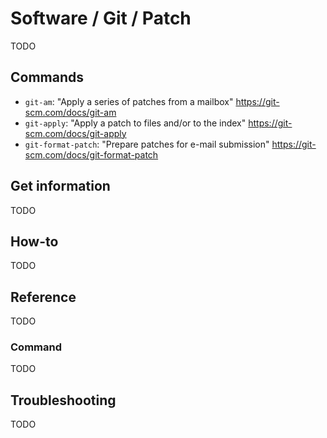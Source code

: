 # Software / Git / Patch

TODO

## Commands

- `git-am`: "Apply a series of patches from a mailbox"
  <https://git-scm.com/docs/git-am>
- `git-apply`: "Apply a patch to files and/or to the index"
  <https://git-scm.com/docs/git-apply>
- `git-format-patch`: "Prepare patches for e-mail submission"
  <https://git-scm.com/docs/git-format-patch>

## Get information

TODO

## How-to

TODO

## Reference

TODO

### Command

TODO

## Troubleshooting

TODO
